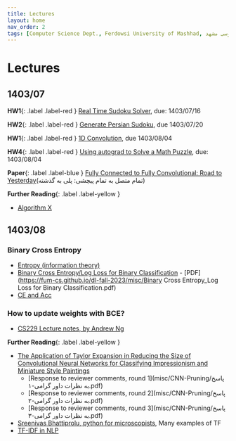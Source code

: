 ```yaml
---
title: Lectures
layout: home
nav_order: 2
tags: [Computer Science Dept., Ferdowsi University of Mashhad, علوم کامپیوتر دانشگاه فردوسی مشهد]
---
```


# Lectures

## 1403/07

**HW1**{: .label .label-red } [Real Time Sudoku Solver](https://vu.um.ac.ir/mod/assign/view.php?id=523061), due: 1403/07/16

**HW2**{: .label .label-red } [Generate Persian Sudoku](https://vu.um.ac.ir/mod/assign/view.php?id=523066), due 1403/07/20

**HW1**{: .label .label-red } [1D Convolution](https://vu.um.ac.ir/mod/assign/view.php?id=523084), due 1403/08/04

**HW4**{: .label .label-red } [Using autograd to Solve a Math Puzzle](https://vu.um.ac.ir/mod/assign/view.php?id=523075), due: 1403/08/04

**Paper**{: .label .label-blue } [Fully Connected to Fully Convolutional: Road to Yesterday](https://github.com/mamintoosi/FC2FC)(تمام متصل به تمام پیچشی: پلی به گذشته)


**Further Reading**{: .label .label-yellow }
* [Algorithm X](https://mamintoosi.github.io/slides/topics/DLX/DLX.html)


## 1403/08

### Binary Cross Entropy

* [Entropy (information theory)](https://fa.wikipedia.org/wiki/%D8%A2%D9%86%D8%AA%D8%B1%D9%88%D9%BE%DB%8C_%D8%A7%D8%B7%D9%84%D8%A7%D8%B9%D8%A7%D8%AA)
* [Binary Cross Entropy/Log Loss for Binary Classification](https://www.analyticsvidhya.com/blog/2021/03/binary-cross-entropy-log-loss-for-binary-classification/) - [PDF](https://fum-cs.github.io/dl-fall-2023/misc/Binary Cross Entropy_Log Loss for Binary Classification.pdf)
* [CE and Acc](https://fum-cs.github.io/dl-fall-2023/misc/LossAccExample.png)

### How to update weights with BCE?

* [CS229 Lecture notes, by Andrew Ng](https://www.dropbox.com/scl/fi/2rleml0djetrr6awau5ry/cs229-notes1-LogisticRegression.pdf?rlkey=bwowx5yxx6am49wkjmw7b2mhi&st=9hqecs53&dl=0)


**Further Reading**{: .label .label-yellow }
* [The Application of Taylor Expansion in Reducing the Size of Convolutional Neural Networks for Classifying Impressionism and Miniature Style Paintings](https://math-sci.ui.ac.ir/article_25351.html)
    - [Response to reviewer comments, round 1](misc/CNN-Pruning/پاسخ به نظرات داور گرامی-۱.pdf)
    - [Response to reviewer comments, round 2](misc/CNN-Pruning/پاسخ به نظرات داور گرامی-۲.pdf)
    - [Response to reviewer comments, round 3](misc/CNN-Pruning/پاسخ به نظرات داور گرامی-۳.pdf)
* [Sreenivas Bhattiprolu, python for microscopists](https://github.com/bnsreenu/python_for_microscopists), Many examples of TF
* [TF-IDF in NLP](https://www.dropbox.com/s/47s8r64yt41186q/TFIDF.zip?dl=1)
